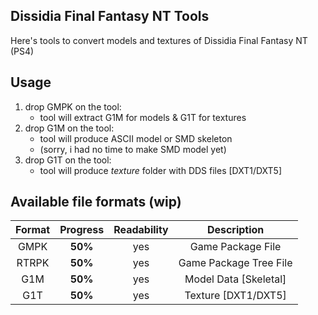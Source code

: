 ## Dissidia Final Fantasy NT Tools
Here's tools to convert models and textures of Dissidia Final Fantasy NT (PS4)


## Usage
1. drop GMPK on the tool:
	* tool will extract G1M for models & G1T for textures
2. drop G1M on the tool:
	* tool will produce ASCII model or SMD skeleton
	* (sorry, i had no time to make SMD model yet)
3. drop G1T on the tool:
	* tool will produce _texture_ folder with DDS files [DXT1/DXT5]
	
## Available file formats (wip)

| Format       | Progress     | Readability | Description |
| :---------: | :----------: | :----------: | :----------: |
| GMPK        | **50%**      | yes          | Game Package File |
| RTRPK        | **50%**      | yes          | Game Package Tree File |
| G1M        | **50%**      | yes          | Model Data [Skeletal] |
| G1T        | **50%**      | yes          | Texture [DXT1/DXT5] |
